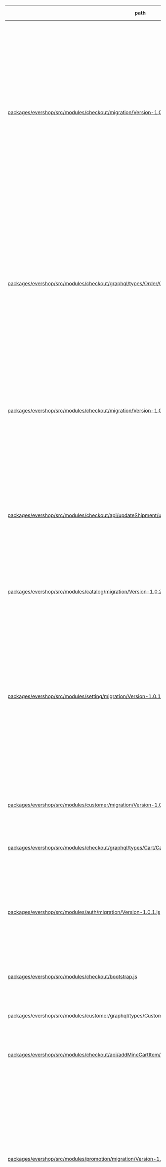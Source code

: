 | path | summary | is relevant |
| --- | --- | --- |
| [packages/evershop/src/modules/checkout/migration/Version-1.0.1.js](https://github.com/evershopcommerce/evershop/blob/4f1f4947f95e03b9cf64486a42b1669d484cba61/packages/evershop/src/modules/checkout/migration/Version-1.0.1.js) | <br><br>このコードでは、テーブルshipmentのカラムuuidは、ALTER TABLE文を使用して、varchar(36)のデータ型で定義され、NOT NULL制約が設定されています。また、DEFAULT制約が設定されており、replace(uuid(),'-','')関数を使用して、ランダムな36桁のUUIDを生成しています。さらに、UNIQUE KEY制約が設定されているため、uuidの値が重複しないようになっています。 | True |
| [packages/evershop/src/modules/checkout/graphql/types/Order/Order.resolvers.js](https://github.com/evershopcommerce/evershop/blob/47620ae98869cea2f1d7bf2a46af54b0a43a64fa/packages/evershop/src/modules/checkout/graphql/types/Order/Order.resolvers.js) | このコードの中では、テーブルshipmentのカラムuuidは、Orderタイプのshipmentフィールドで使用されています。具体的には、shipmentフィールドの値は、orderIdとuuidの両方を使用して、shipmentテーブルから取得されます。また、shipmentフィールドの返り値には、orderUuidという新しいフィールドが追加され、uuidの値が代入されます。 | True |
| [packages/evershop/src/modules/checkout/migration/Version-1.0.0.js](https://github.com/evershopcommerce/evershop/blob/4f1f4947f95e03b9cf64486a42b1669d484cba61/packages/evershop/src/modules/checkout/migration/Version-1.0.0.js) | <br><br>テーブルshipmentのカラムuuidは、新しいshipmentが作成されるたびに、自動的に生成される一意のIDとして使用されます。このIDは、shipmentを一意に識別するために使用されます。 | True |
| [packages/evershop/src/modules/checkout/api/updateShipment/updateShipment.js](https://github.com/evershopcommerce/evershop/blob/bc7ee43cdadfb8a00e896c8f753da75938507854/packages/evershop/src/modules/checkout/api/updateShipment/updateShipment.js) | このコードでは、shipmentテーブルのuuidカラムは、shipment_idとしてリクエストパラメーターから受け取り、その値を使用してshipmentレコードを検索しています。また、更新時にもuuidカラムを使用して、更新対象のshipmentレコードを特定しています。 | True |
| [packages/evershop/src/modules/catalog/migration/Version-1.0.2.js](https://github.com/evershopcommerce/evershop/blob/4f1f4947f95e03b9cf64486a42b1669d484cba61/packages/evershop/src/modules/catalog/migration/Version-1.0.2.js) | このコードの中には、テーブルshipmentのカラムuuidに関する記述はありません。 | False |
| [packages/evershop/src/modules/setting/migration/Version-1.0.1.js](https://github.com/evershopcommerce/evershop/blob/4f1f4947f95e03b9cf64486a42b1669d484cba61/packages/evershop/src/modules/setting/migration/Version-1.0.1.js) | <br><br>このコードの中では、テーブルshipmentのカラムuuidは使用されていません。実際に変更されるのは、テーブルsettingのカラムuuidです。ALTER TABLE文を使用して、settingテーブルにuuidカラムを追加し、その後、UPDATE文を使用してuuidカラムの値を生成し、ALTER TABLE文を使用してuuidカラムをNOT NULLに設定し、UNIQUE KEYを追加しています。 | False |
| [packages/evershop/src/modules/customer/migration/Version-1.0.1.js](https://github.com/evershopcommerce/evershop/blob/4f1f4947f95e03b9cf64486a42b1669d484cba61/packages/evershop/src/modules/customer/migration/Version-1.0.1.js) | このコードにはテーブルshipmentが言及されていないため、カラムuuidは使用されていません。 | False |
| [packages/evershop/src/modules/checkout/graphql/types/Cart/Cart.resolvers.js](https://github.com/evershopcommerce/evershop/blob/bc7ee43cdadfb8a00e896c8f753da75938507854/packages/evershop/src/modules/checkout/graphql/types/Cart/Cart.resolvers.js) | このコードの中では、テーブルshipmentのカラムuuidは使用されていません。 | False |
| [packages/evershop/src/modules/auth/migration/Version-1.0.1.js](https://github.com/evershopcommerce/evershop/blob/4f1f4947f95e03b9cf64486a42b1669d484cba61/packages/evershop/src/modules/auth/migration/Version-1.0.1.js) | このコードの中では、テーブルshipmentのカラムuuidは使用されていません。代わりに、テーブルadmin_userとテーブルuser_token_secretのカラムに対して変更が行われています。 | False |
| [packages/evershop/src/modules/checkout/bootstrap.js](https://github.com/evershopcommerce/evershop/blob/0e00f5a5fda1ecd14d16ff1143f53f5befbfe32b/packages/evershop/src/modules/checkout/bootstrap.js) | このコードの中では、テーブルshipmentのカラムuuidは使用されていません。 | False |
| [packages/evershop/src/modules/customer/graphql/types/Customer/Customer.resolvers.js](https://github.com/evershopcommerce/evershop/blob/47620ae98869cea2f1d7bf2a46af54b0a43a64fa/packages/evershop/src/modules/customer/graphql/types/Customer/Customer.resolvers.js) | このコードには、テーブルshipmentのカラムuuidは使用されていません。 | False |
| [packages/evershop/src/modules/checkout/api/addMineCartItem/[detectCurrentCart]addItemToCart.js](https://github.com/evershopcommerce/evershop/blob/bc7ee43cdadfb8a00e896c8f753da75938507854/packages/evershop/src/modules/checkout/api/addMineCartItem/[detectCurrentCart]addItemToCart.js) | このコードの中では、テーブルshipmentのカラムuuidは使用されていません。 | False |
| [packages/evershop/src/modules/promotion/migration/Version-1.0.1.js](https://github.com/evershopcommerce/evershop/blob/4f1f4947f95e03b9cf64486a42b1669d484cba61/packages/evershop/src/modules/promotion/migration/Version-1.0.1.js) | <br><br>このコードの中では、テーブルshipmentのカラムuuidは使用されていません。実際に変更されるのは、テーブルcouponのカラムconditionとuuidです。uuidカラムは、varchar(36)のデータ型で、NOT NULL制約が設定され、デフォルト値としてreplace(uuid(),'-','')が設定されます。また、このuuidカラムには、一意性制約が追加されます。 | False |
| [packages/evershop/src/modules/cms/migration/Version-1.0.1.js](https://github.com/evershopcommerce/evershop/blob/4f1f4947f95e03b9cf64486a42b1669d484cba61/packages/evershop/src/modules/cms/migration/Version-1.0.1.js) | このコードにはテーブルshipmentが含まれておらず、カラムuuidも含まれていません。したがって、このコードではテーブルshipmentのカラムuuidは使用されていません。 | False |
| [packages/evershop/src/modules/checkout/services/getCartByUUID.js](https://github.com/evershopcommerce/evershop/blob/bc7ee43cdadfb8a00e896c8f753da75938507854/packages/evershop/src/modules/checkout/services/getCartByUUID.js) | このコードの中では、テーブルshipmentのカラムuuidは使用されていません。 | False |
| [packages/evershop/src/modules/checkout/api/addCartItem/addItemToCart.js](https://github.com/evershopcommerce/evershop/blob/bc7ee43cdadfb8a00e896c8f753da75938507854/packages/evershop/src/modules/checkout/api/addCartItem/addItemToCart.js) | このコードの中では、テーブルshipmentのカラムuuidは使用されていません。 | False |
| [packages/evershop/src/modules/checkout/api/createOrder/placeOrder.js](https://github.com/evershopcommerce/evershop/blob/bc7ee43cdadfb8a00e896c8f753da75938507854/packages/evershop/src/modules/checkout/api/createOrder/placeOrder.js) | このコードの中では、テーブルshipmentのカラムuuidは使用されていません。 | False |
| [packages/evershop/src/modules/cms/pages/admin/cmsPageGrid/Grid.js](https://github.com/evershopcommerce/evershop/blob/7d41ed3f57a1ac7d8b02cb86fd8b01508e77bcf6/packages/evershop/src/modules/cms/pages/admin/cmsPageGrid/Grid.js) | このコードの中には、テーブルshipmentというカラムは存在していません。したがって、uuidカラムは使用されていません。 | False |
| [packages/evershop/src/modules/catalog/pages/admin/attributeEdit%2BattributeNew/General.js](https://github.com/evershopcommerce/evershop/blob/7d41ed3f57a1ac7d8b02cb86fd8b01508e77bcf6/packages/evershop/src/modules/catalog/pages/admin/attributeEdit%2BattributeNew/General.js) | このコードには、テーブルshipmentのカラムuuidは含まれていません。したがって、このコードではuuidは使用されていません。 | False |
| [packages/evershop/src/modules/catalog/pages/admin/categoryGrid/Grid.js](https://github.com/evershopcommerce/evershop/blob/7d41ed3f57a1ac7d8b02cb86fd8b01508e77bcf6/packages/evershop/src/modules/catalog/pages/admin/categoryGrid/Grid.js) | このコードにはテーブルshipmentやカラムuuidは含まれていません。したがって、uuidは使用されていません。 | False |
| [packages/evershop/src/modules/checkout/pages/frontStore/all/[customerTokenVerify]detectCurrentCart[auth].js](https://github.com/evershopcommerce/evershop/blob/bc7ee43cdadfb8a00e896c8f753da75938507854/packages/evershop/src/modules/checkout/pages/frontStore/all/[customerTokenVerify]detectCurrentCart[auth].js) | このコードの中で、テーブルshipmentのカラムuuidは使用されていません。 | False |
| [packages/evershop/src/modules/catalog/pages/admin/productGrid/Grid.js](https://github.com/evershopcommerce/evershop/blob/7d41ed3f57a1ac7d8b02cb86fd8b01508e77bcf6/packages/evershop/src/modules/catalog/pages/admin/productGrid/Grid.js) | このコードの中には、テーブルshipmentのカラムuuidは存在していません。したがって、このコードの中でuuidは使用されていません。 | False |
| [packages/evershop/src/modules/customer/api/updateCustomer/updateCustomer.js](https://github.com/evershopcommerce/evershop/blob/bc7ee43cdadfb8a00e896c8f753da75938507854/packages/evershop/src/modules/customer/api/updateCustomer/updateCustomer.js) | このコードの中では、テーブルshipmentのカラムuuidは使用されていません。 | False |
| [packages/evershop/src/modules/cod/pages/admin/orderEdit/CaptureButton.js](https://github.com/evershopcommerce/evershop/blob/7d41ed3f57a1ac7d8b02cb86fd8b01508e77bcf6/packages/evershop/src/modules/cod/pages/admin/orderEdit/CaptureButton.js) | このコードの中では、テーブルshipmentのカラムuuidは使用されていません。 | False |
| [packages/evershop/src/modules/checkout/services/orderCreator.js](https://github.com/evershopcommerce/evershop/blob/bc7ee43cdadfb8a00e896c8f753da75938507854/packages/evershop/src/modules/checkout/services/orderCreator.js) | このコードの中で、テーブルshipmentのカラムuuidは使用されていません。 | False |
| [packages/evershop/src/modules/promotion/pages/admin/couponGrid/Grid.js](https://github.com/evershopcommerce/evershop/blob/7d41ed3f57a1ac7d8b02cb86fd8b01508e77bcf6/packages/evershop/src/modules/promotion/pages/admin/couponGrid/Grid.js) | このコードにはテーブルshipmentが定義されていないため、カラムuuidは使用されていません。 | False |
| [packages/evershop/src/modules/catalog/pages/admin/attributeGrid/Grid.js](https://github.com/evershopcommerce/evershop/blob/7d41ed3f57a1ac7d8b02cb86fd8b01508e77bcf6/packages/evershop/src/modules/catalog/pages/admin/attributeGrid/Grid.js) | このコードの中で、テーブルshipmentのカラムuuidは使用されていません。 | False |
| [packages/evershop/src/modules/customer/pages/admin/customerGrid/Grid.js](https://github.com/evershopcommerce/evershop/blob/7d41ed3f57a1ac7d8b02cb86fd8b01508e77bcf6/packages/evershop/src/modules/customer/pages/admin/customerGrid/Grid.js) | このコードには、テーブルshipmentというカラムは含まれていません。したがって、uuidカラムは使用されていません。 | False |
| [packages/evershop/src/modules/customer/pages/admin/customerEdit/index.js](https://github.com/evershopcommerce/evershop/blob/bc7ee43cdadfb8a00e896c8f753da75938507854/packages/evershop/src/modules/customer/pages/admin/customerEdit/index.js) | このコードの中では、テーブルshipmentのカラムuuidは使用されていません。代わりに、テーブルcustomerのカラムuuidが使用されています。 | False |
| [packages/evershop/src/modules/catalog/pages/admin/attributeEdit/index.js](https://github.com/evershopcommerce/evershop/blob/bc7ee43cdadfb8a00e896c8f753da75938507854/packages/evershop/src/modules/catalog/pages/admin/attributeEdit/index.js) | このコードの中では、テーブルshipmentのカラムuuidは使用されていません。代わりに、テーブルattributeのカラムuuidが使用されています。 | False |
[Back to shipment](../tables/shipment.md)